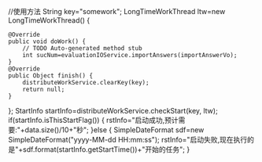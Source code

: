 //使用方法
String key="somework";
LongTimeWorkThread ltw=new LongTimeWorkThread() {
	
	@Override
	public void doWork() {
		// TODO Auto-generated method stub
		int sucNum=evaluationIOService.importAnswers(importAnswerVo);
	}
	@Override
	public Object finish() {
		distributeWorkService.clearKey(key);
		return null;
	}
};
StartInfo startInfo=distributeWorkService.checkStart(key, ltw);
if(startInfo.isThisStartFlag()) {
	rstInfo="启动成功,预计需要:"+data.size()/10+"秒";
}else {
	SimpleDateFormat sdf=new SimpleDateFormat("yyyy-MM-dd HH:mm:ss");
	rstInfo="启动失败,现在执行的是"+sdf.format(startInfo.getStartTime())+"开始的任务";
}